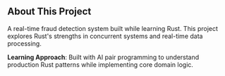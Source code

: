 ## About This Project

A real-time fraud detection system built while learning Rust. This project 
explores Rust's strengths in concurrent systems and real-time data processing.

**Learning Approach**: Built with AI pair programming to understand production 
Rust patterns while implementing core domain logic.
